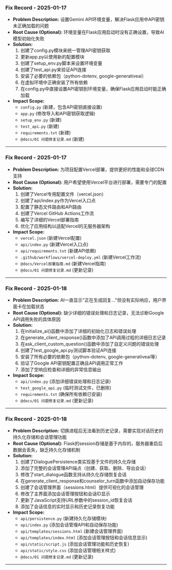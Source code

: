 ### Fix Record - 2025-01-17

-   **Problem Description:** 设置Gemini API环境变量，解决Flask应用中API密钥未正确加载的问题
-   **Root Cause (Optional):** 环境变量在Flask应用启动时没有正确设置，导致AI模型初始化失败
-   **Solution:** 
    1. 创建了config.py模块来统一管理API密钥获取
    2. 更新app.py以使用新的配置模块
    3. 创建了setup_env.py脚本来设置环境变量
    4. 创建了test_api.py来验证API连接
    5. 安装了必要的依赖包（python-dotenv, google-generativeai）
    6. 在虚拟环境中正确安装了所有依赖
    7. 在config.py中直接设置API密钥到环境变量，确保Flask应用启动时能正确加载
-   **Impact Scope:** 
    -   `config.py` (新建，包含API密钥直接设置)
    -   `app.py` (修改导入和API密钥获取逻辑)
    -   `setup_env.py` (新建)
    -   `test_api.py` (新建)
    -   `requirements.txt` (新建)
    -   `@docs/01 问题修复记录.md` (新建)
---

### Fix Record - 2025-01-17

-   **Problem Description:** 为项目配置Vercel部署，提供更好的性能和全球CDN支持
-   **Root Cause (Optional):** 用户希望使用Vercel平台进行部署，需要专门的配置
-   **Solution:** 
    1. 创建了Vercel专用配置文件（vercel.json）
    2. 创建了api/index.py作为Vercel入口点
    3. 配置了静态文件路由和API路由
    4. 创建了Vercel GitHub Actions工作流
    5. 编写了详细的Vercel部署指南
    6. 优化了应用结构以适配Vercel的无服务器架构
-   **Impact Scope:** 
    -   `vercel.json` (新建Vercel配置)
    -   `api/index.py` (新建Vercel入口点)
    -   `api/requirements.txt` (新建API依赖)
    -   `.github/workflows/vercel-deploy.yml` (新建Vercel工作流)
    -   `@docs/Vercel部署指南.md` (新建Vercel指南)
    -   `@docs/01 问题修复记录.md` (更新记录)
---

### Fix Record - 2025-01-18

-   **Problem Description:** AI一直显示"正在生成回复..."但没有实际响应，用户界面卡在加载状态
-   **Root Cause (Optional):** 缺少详细的错误处理和日志记录，无法诊断Google API调用失败的具体原因
-   **Solution:** 
    1. 在initialize_ai()函数中添加了详细的初始化日志和错误处理
    2. 在generate_client_response()函数中添加了API调用过程的详细日志记录
    3. 在ask_client_custom_question()函数中添加了自定义问题的错误处理
    4. 创建了test_google_api.py测试脚本验证API连接
    5. 安装了所有必要的依赖包（python-dotenv, google-generativeai等）
    6. 验证了Google API密钥配置正确且API调用正常工作
    7. 添加了空响应检查和详细的异常信息输出
-   **Impact Scope:** 
    -   `api/index.py` (添加详细错误处理和日志记录)
    -   `test_google_api.py` (临时测试文件，已删除)
    -   `requirements.txt` (确保所有依赖已安装)
    -   `@docs/01 问题修复记录.md` (更新记录)
---

### Fix Record - 2025-01-18

-   **Problem Description:** 切换进程后无法看到历史记录，需要实现对话历史的持久化存储和会话管理功能
-   **Root Cause (Optional):** Flask的session存储是基于内存的，服务器重启后数据会丢失，缺乏持久化存储机制
-   **Solution:** 
    1. 创建了DialoguePersistence类实现基于文件的持久化存储
    2. 添加了完整的会话管理API端点（创建、获取、删除、导出会话）
    3. 修改了start_dialogue函数支持从持久化存储恢复会话
    4. 在generate_client_response和counselor_turn函数中添加自动保存功能
    5. 创建了会话管理界面（sessions.html）提供可视化的会话管理
    6. 修改了主界面添加会话管理按钮和会话ID显示
    7. 更新了JavaScript支持URL参数中的session_id恢复会话
    8. 添加了会话信息的实时显示和历史记录恢复功能
-   **Impact Scope:** 
    -   `api/persistence.py` (新建持久化存储模块)
    -   `api/index.py` (添加会话管理API和自动保存功能)
    -   `api/templates/sessions.html` (新建会话管理界面)
    -   `api/templates/index.html` (添加会话管理按钮和会话信息显示)
    -   `api/static/script.js` (添加会话管理功能和历史恢复)
    -   `api/static/style.css` (添加会话管理相关样式)
    -   `@docs/01 问题修复记录.md` (更新记录)
---
